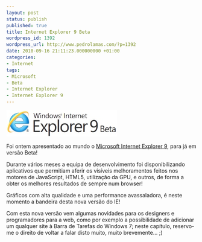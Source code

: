 ```yaml
---
layout: post
status: publish
published: true
title: Internet Explorer 9 Beta
wordpress_id: 1392
wordpress_url: http://www.pedrolamas.com/?p=1392
date: 2010-09-16 21:11:23.000000000 +01:00
categories:
- Internet
tags:
- Microsoft
- Beta
- Internet Explorer
- Internet Explorer 9
---
```

[![](/wp-content/uploads/2010/09/Internet-Explorer-9-Beta.jpg "Internet Explorer 9 Beta")](http://www.beautyoftheweb.com/)

Foi ontem apresentado ao mundo o [Microsoft Internet Explorer 9](http://www.beautyoftheweb.com/), para já em versão Beta!

Durante vários meses a equipa de desenvolvimento foi disponibilizando aplicativos que permitiam aferir os visíveis melhoramentos feitos nos motores de JavaScript, HTML5, utilização da GPU, e outros, de forma a obter os melhores resultados de sempre num browser!

Gráficos com alta qualidade e uma performance avassaladora, é neste momento a bandeira desta nova versão do IE!

Com esta nova versão vem algumas novidades para os designers e programadores para a web, como por exemplo a possibilidade de adicionar um qualquer site à Barra de Tarefas do Windows 7; neste capítulo, reservo-me o direito de voltar a falar disto muito, muito brevemente... ;)
